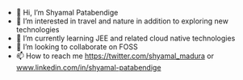 - 👋 Hi, I’m Shyamal Patabendige
- 👀 I’m interested in travel and nature in addition to exploring new technologies
- 🌱 I’m currently learning JEE and related cloud native technologies
- 💞️ I’m looking to collaborate on FOSS 
- 📫 How to reach me https://twitter.com/shyamal_madura or www.linkedin.com/in/shyamal-patabendige

<!---
shyamalpatabendige/shyamalpatabendige is a ✨ special ✨ repository because its `README.md` (this file) appears on your GitHub profile.
You can click the Preview link to take a look at your changes.
--->
